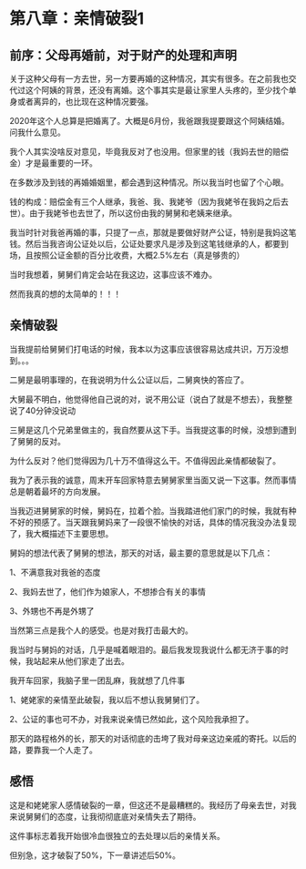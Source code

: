 # 第八章：亲情破裂1

## 前序：父母再婚前，对于财产的处理和声明

关于这种父母有一方去世，另一方要再婚的这种情况，其实有很多。在之前我也交代过这个阿姨的背景，还没有离婚。这个事其实是最让家里人头疼的，至少找个单身或者离异的，也比现在这种情况要强。

2020年这个人总算是把婚离了。大概是6月份，我爸跟我提要跟这个阿姨结婚。问我什么意见。

我个人其实没啥反对意见，毕竟我反对了也没用。但家里的钱（我妈去世的赔偿金）才是最重要的一环。

在多数涉及到钱的再婚婚姻里，都会遇到这种情况。所以我当时也留了个心眼。

钱的构成：赔偿金有三个人继承，我爸、我、我姥爷（因为我姥爷在我妈之后去世）。由于我姥爷也去世了，所以这份由我的舅舅和老姨来继承。

我当时针对我爸再婚的事，只提了一点，那就是要做好财产公证，特别是我妈这笔钱。然后当我咨询公证处以后，公证处要求凡是涉及到这笔钱继承的人，都要到场，且按照公证金额的百分比收费，大概2.5%左右（真是够贵的）

当时我想着，舅舅们肯定会站在我这边，这事应该不难办。

然而我真的想的太简单的！！！

## 亲情破裂

当我提前给舅舅们打电话的时候，我本以为这事应该很容易达成共识，万万没想到。。。

二舅是最明事理的，在我说明为什么公证以后，二舅爽快的答应了。

大舅最不明白，他觉得他自己说的对，说不用公证（说白了就是不想去），我整整说了40分钟没说动

三舅是这几个兄弟里做主的，我自然要从这下手。当我提这事的时候，没想到遭到了舅舅的反对。

为什么反对？他们觉得因为几十万不值得这么干。不值得因此亲情都破裂了。

我为了表示我的诚意，周末开车回家特意去舅舅家里当面又说一下这事。然而事情总是朝着最坏的方向发展。

当我迈进舅舅家的时候，舅妈在，拉着个脸。当我踏进他们家门的时候，我就有种不好的预感了。当天跟我舅妈来了一段很不愉快的对话，具体的情况我没办法复现了，我大概描述下主要思想。

舅妈的想法代表了舅舅的想法，那天的对话，最主要的意思就是以下几点：

1、不满意我对我爸的态度

2、我妈去世了，他们作为娘家人，不想掺合有关的事情

3、外甥也不再是外甥了

当然第三点是我个人的感受。也是对我打击最大的。

我当时与舅妈的对话，几乎是喊着眼泪的。最后我发现我说什么都无济于事的时候，我站起来从他们家走了出去。

我开车回家，我脑子里一团乱麻，我就想了几件事

1、姥姥家的亲情至此破裂，我以后不想认我舅舅们了。

2、公证的事也可不办，对我来说亲情已然如此，这个风险我承担了。

那天的路程格外的长，那天的对话彻底的击垮了我对母亲这边亲戚的寄托。以后的路，要靠我一个人走了。

## 感悟

这是和姥姥家人感情破裂的一章，但这还不是最糟糕的。我经历了母亲去世，对我来说舅舅们的态度，让我彻彻底底对亲情失去了期待。

这件事标志着我开始很冷血很独立的去处理以后的亲情关系。

但别急，这才破裂了50%，下一章讲述后50%。